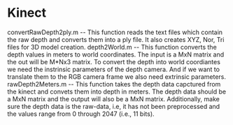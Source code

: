 # Kinect
convertRawDepth2ply.m -- This function reads the text files which contain the raw depth and converts them into a ply file. It also creates XYZ, Nor, Tri files for 3D model creation.
depth2World.m -- This function converts the depth values in meters to world coordinates. The input is a MxN matrix and the out will be M*Nx3 matrix. To convert the depth into world coordiantes we need the instrinsic parameters of the depth camera. And if we want to translate them to the RGB camera frame we also need extrinsic parameters.
rawDepth2Meters.m -- This function takes the depth data capctured from the kinect and convets them into depth in meters. The depth data should be a MxN matrix and the output will also be a MxN matrix. Additionally, make sure the depth data is the raw-data, i.e, it has not been preprocessed and the values range from 0 through 2047 (i.e., 11 bits).
